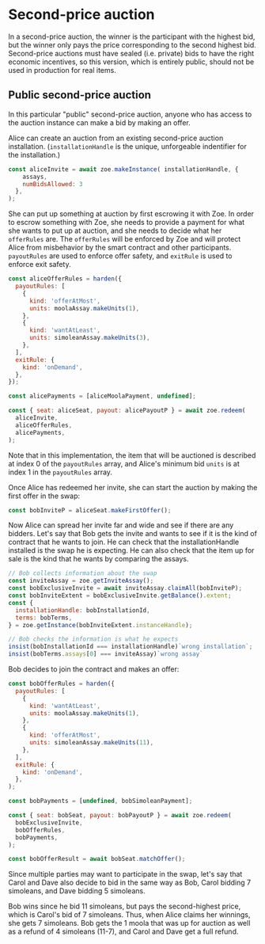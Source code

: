 # Second-price auction

In a second-price auction, the winner is the participant with the
highest bid, but the winner only pays the price corresponding to the
second highest bid. Second-price auctions must have sealed (i.e.
private) bids to have the right economic incentives, so this version,
which is entirely public, should not be used in production for real
items.

## Public second-price auction

In this particular "public" second-price auction, anyone who has
access to the auction instance can make a bid by making an offer.

Alice can create an auction from an existing second-price auction
installation. (`installationHandle` is the unique, unforgeable
indentifier for the installation.)

```js
const aliceInvite = await zoe.makeInstance( installationHandle, {
    assays,
    numBidsAllowed: 3
  },
);
```

She can put up something at auction by first escrowing it with Zoe. In
order to escrow something with Zoe, she needs to provide a payment for
what she wants to put up at auction, and she needs to decide what her
`offerRules` are. The `offerRules` will be enforced by Zoe and will
protect Alice from misbehavior by the smart contract and other
participants. `payoutRules` are used to enforce offer safety, and
`exitRule` is used to enforce exit safety.

```js
const aliceOfferRules = harden({
  payoutRules: [
    {
      kind: 'offerAtMost',
      units: moolaAssay.makeUnits(1),
    },
    {
      kind: 'wantAtLeast',
      units: simoleanAssay.makeUnits(3),
    },
  ],
  exitRule: {
    kind: 'onDemand',
  },
});

const alicePayments = [aliceMoolaPayment, undefined];

const { seat: aliceSeat, payout: alicePayoutP } = await zoe.redeem(
  aliceInvite,
  aliceOfferRules,
  alicePayments,
);
```
Note that in this implementation, the item that will be auctioned is
described at index 0 of the `payoutRules` array, and Alice's minimum
bid `units` is at index 1 in the `payoutRules` array.

Once Alice has redeemed her invite, she can start the auction by making the first offer in the swap:
```js
const bobInviteP = aliceSeat.makeFirstOffer();
```

Now Alice can spread her invite far and wide and see if
there are any bidders. Let's say that Bob gets the invite and
wants to see if it is the kind of contract that he wants to join. He
can check that the installationHandle installed is the swap he is expecting. He can also check that the item up for sale is the kind that he wants by comparing the assays.

```js
// Bob collects information about the swap
const inviteAssay = zoe.getInviteAssay();
const bobExclusiveInvite = await inviteAssay.claimAll(bobInviteP);
const bobInviteExtent = bobExclusiveInvite.getBalance().extent;
const {
  installationHandle: bobInstallationId,
  terms: bobTerms,
} = zoe.getInstance(bobInviteExtent.instanceHandle);

// Bob checks the information is what he expects
insist(bobInstallationId === installationHandle)`wrong installation`;
insist(bobTerms.assays[0] === inviteAssay)`wrong assay`
```

Bob decides to join the contract and
makes an offer:

```js
const bobOfferRules = harden({
  payoutRules: [
    {
      kind: 'wantAtLeast',
      units: moolaAssay.makeUnits(1),
    },
    {
      kind: 'offerAtMost',
      units: simoleanAssay.makeUnits(11),
    },
  ],
  exitRule: {
    kind: 'onDemand',
  },
);

const bobPayments = [undefined, bobSimoleanPayment];

const { seat: bobSeat, payout: bobPayoutP } = await zoe.redeem(
  bobExclusiveInvite,
  bobOfferRules,
  bobPayments,
);

const bobOfferResult = await bobSeat.matchOffer();
```

Since multiple parties may want to participate in the swap, let's say that Carol and Dave also decide to bid in the same way
as Bob, Carol bidding 7 simoleans, and Dave bidding 5 simoleans.

Bob wins since he bid 11 simoleans, but pays the second-highest price, which is Carol's bid of 7
simoleans. Thus, when Alice claims her winnings, she gets 7 simoleans.
Bob gets the 1 moola that was up for auction as well as a refund of 4
simoleans (11-7), and Carol and Dave get a full refund.
